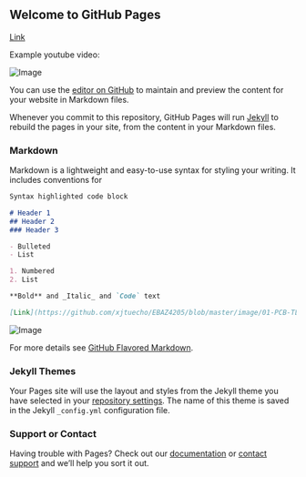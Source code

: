 ## Welcome to GitHub Pages

[Link](https://pirate-tony-island.github.io/X-Retro/)

Example youtube video:

![Image](https://www.youtube.com/embed/culr9oX8ncs)

You can use the [editor on GitHub](https://github.com/pirate-tony-island/X-Retro/edit/gh-pages/index.md) to maintain and preview the content for your website in Markdown files.

Whenever you commit to this repository, GitHub Pages will run [Jekyll](https://jekyllrb.com/) to rebuild the pages in your site, from the content in your Markdown files.

### Markdown

Markdown is a lightweight and easy-to-use syntax for styling your writing. It includes conventions for

```markdown
Syntax highlighted code block

# Header 1
## Header 2
### Header 3

- Bulleted
- List

1. Numbered
2. List

**Bold** and _Italic_ and `Code` text

[Link](https://github.com/xjtuecho/EBAZ4205/blob/master/image/01-PCB-TL.jpg) and ![Image](https://github.com/xjtuecho/EBAZ4205/blob/master/image/01-PCB-TL.jpg)
```

![Image](https://github.com/xjtuecho/EBAZ4205/blob/master/image/01-PCB-TL.jpg?raw=true)

For more details see [GitHub Flavored Markdown](https://guides.github.com/features/mastering-markdown/).

### Jekyll Themes

Your Pages site will use the layout and styles from the Jekyll theme you have selected in your [repository settings](https://github.com/pirate-tony-island/X-Retro/settings). The name of this theme is saved in the Jekyll `_config.yml` configuration file.

### Support or Contact

Having trouble with Pages? Check out our [documentation](https://docs.github.com/categories/github-pages-basics/) or [contact support](https://github.com/contact) and we’ll help you sort it out.
